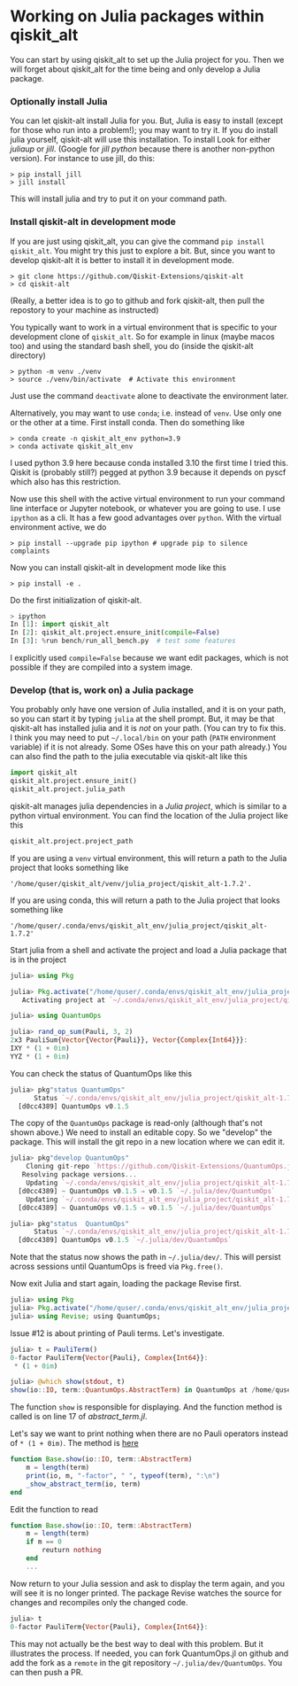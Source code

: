 # Working on Julia packages within qiskit_alt

You can start by using qiskit_alt to set up the Julia project for you.
Then we will forget about qiskit_alt for the time being and only develop
a Julia package.

### Optionally install Julia

You can let qiskit-alt install Julia for you.
But, Julia is easy to install (except for those who run into a problem!);
you may want to try it.
If you do install julia yourself, qiskit-alt will use this installation.
To install  Look for either *juliaup* or *jill*.
(Google for *jill python* because there is another non-python version).
For instance to use jill, do this:
```shell
> pip install jill
> jill install
```
This will install julia and try to put it on your command path.

### Install qiskit-alt in development mode

If you are just using qiskit_alt, you can give the command `pip install qiskit_alt`.
You might try this just to explore a bit.
But, since you want to develop qiskit-alt it is better to install it in development mode.

```shell
> git clone https://github.com/Qiskit-Extensions/qiskit-alt
> cd qiskit-alt
```

(Really, a better idea is to go to github and fork qiskit-alt, then pull the repostory to
your machine as instructed)

You typically want to work in a virtual environment that is specific to your development
clone of `qiskit_alt`. So for example in linux (maybe macos too) and
using the standard bash shell, you do (inside the qiskit-alt directory)

```shell
> python -m venv ./venv
> source ./venv/bin/activate  # Activate this environment
```
Just use the command `deactivate` alone to deactivate the environment later.

Alternatively, you may want to use `conda`; i.e. instead of `venv`. Use only one or the other
at a time.
First install conda. Then do something like
```shell
> conda create -n qiskit_alt_env python=3.9
> conda activate qiskit_alt_env
```
I used python 3.9 here because conda installed 3.10 the first time I tried this. Qiskit
is (probably still?) pegged at python 3.9 because it depends on pyscf which also has this
restriction.

Now use this shell with the active virtual environment to run your command line interface or Jupyter notebook, or whatever you are going to use.
I use `ipython` as a cli. It has a few good advantages over `python`. With the virtual
environment active, we do
```shell
> pip install --upgrade pip ipython # upgrade pip to silence complaints
```
Now you can install qiskit-alt in development mode like this
```shell
> pip install -e .
```

Do the first initialization of qiskit-alt.
```python
> ipython
In [1]: import qiskit_alt
In [2]: qiskit_alt.project.ensure_init(compile=False)
In [3]: %run bench/run_all_bench.py  # test some features
```
I explicitly used `compile=False` because we want edit packages, which is not possible if they are
compiled into a system image.


### Develop (that is, work on) a Julia package

You probably only have one version of Julia installed, and it is on your
path, so you can start it by typing `julia` at the shell prompt.
But, it may be that qiskit-alt has installed julia and it is *not* on your
path. (You can try to fix this. I think you may
need to put `~/.local/bin` on your path (`PATH` environment variable) if it is not already. Some OSes
have this on your path already.)
You can also find the path to the julia executable via qiskit-alt like this
```python
import qiskit_alt
qiskit_alt.project.ensure_init()
qiskit_alt.project.julia_path
```
qiskit-alt manages julia dependencies in a *Julia project*, which is similar to
a python virtual environment. You can find the location of the Julia project like this
```python
qiskit_alt.project.project_path
```
If you are using a `venv` virtual environment, this will return a path to the
Julia project that looks something like
```
'/home/quser/qiskit_alt/venv/julia_project/qiskit_alt-1.7.2'.
```
If you are using conda, this will return a path to the
Julia project that looks something like
```
'/home/quser/.conda/envs/qiskit_alt_env/julia_project/qiskit_alt-1.7.2'
```

Start julia from a shell and activate the project and load a Julia package
that is in the project
```julia
julia> using Pkg

julia> Pkg.activate("/home/quser/.conda/envs/qiskit_alt_env/julia_project/qiskit_alt-1.7.2")
   Activating project at `~/.conda/envs/qiskit_alt_env/julia_project/qiskit_alt-1.7.2`

julia> using QuantumOps

julia> rand_op_sum(Pauli, 3, 2)
2x3 PauliSum{Vector{Vector{Pauli}}, Vector{Complex{Int64}}}:
IXY * (1 + 0im)
YYZ * (1 + 0im)
```

You can check the status of QuantumOps like this
```julia
julia> pkg"status QuantumOps"
      Status `~/.conda/envs/qiskit_alt_env/julia_project/qiskit_alt-1.7.2/Project.toml`
  [d0cc4389] QuantumOps v0.1.5
```

The copy of the `QuantumOps` package is read-only (although that's not shown above.)
We need to install an editable copy. So we "develop" the package. This will install
the git repo in a new location where we can edit it.
```julia
julia> pkg"develop QuantumOps"
    Cloning git-repo `https://github.com/Qiskit-Extensions/QuantumOps.jl`
   Resolving package versions...
    Updating `~/.conda/envs/qiskit_alt_env/julia_project/qiskit_alt-1.7.2/Project.toml`
  [d0cc4389] ~ QuantumOps v0.1.5 ⇒ v0.1.5 `~/.julia/dev/QuantumOps`
    Updating `~/.conda/envs/qiskit_alt_env/julia_project/qiskit_alt-1.7.2/Manifest.toml`
  [d0cc4389] ~ QuantumOps v0.1.5 ⇒ v0.1.5 `~/.julia/dev/QuantumOps`

julia> pkg"status  QuantumOps"
      Status `~/.conda/envs/qiskit_alt_env/julia_project/qiskit_alt-1.7.2/Project.toml`
  [d0cc4389] QuantumOps v0.1.5 `~/.julia/dev/QuantumOps`
```
Note that the status now shows the path in `~/.julia/dev/`. This will persist across
sessions until QuantumOps is freed via `Pkg.free()`.

Now exit Julia and start again, loading the package Revise first.
```julia
julia> using Pkg
julia> Pkg.activate("/home/quser/.conda/envs/qiskit_alt_env/julia_project/qiskit_alt-1.7.2");
julia> using Revise; using QuantumOps;
```

Issue #12 is about printing of Pauli terms. Let's investigate.
```julia
julia> t = PauliTerm()
0-factor PauliTerm{Vector{Pauli}, Complex{Int64}}:
 * (1 + 0im)

julia> @which show(stdout, t)
show(io::IO, term::QuantumOps.AbstractTerm) in QuantumOps at /home/quser/.julia/dev/QuantumOps/src/abstract_term.jl:17
```
The function `show` is responsible for displaying. And the function method is called is on line 17 of *abstract_term.jl*.

Let's say we want to print nothing when there are no Pauli operators instead of `* (1 + 0im)`.
The method is [here](https://github.com/Qiskit-Extensions/QuantumOps.jl/blob/d5648bf8779bbe1211bd5c63270bad165384e344/src/abstract_term.jl#L7-L21)
```julia
function Base.show(io::IO, term::AbstractTerm)
    m = length(term)
    print(io, m, "-factor", " ", typeof(term), ":\n")
    _show_abstract_term(io, term)
end
```
Edit the function to read
```julia
function Base.show(io::IO, term::AbstractTerm)
    m = length(term)
    if m == 0
        reuturn nothing
    end
    ...
```
Now return to your Julia session and ask to display the term again, and you
will see it is no longer printed. The package Revise watches the source for changes
and recompiles only the changed code.
```julia
julia> t
0-factor PauliTerm{Vector{Pauli}, Complex{Int64}}:
```
This may not actually be the best way to deal with this problem. But it illustrates
the process. If needed, you can fork QuantumOps.jl on github and add the fork as a
`remote` in the git repository `~/.julia/dev/QuantumOps`. You can then push a PR.
